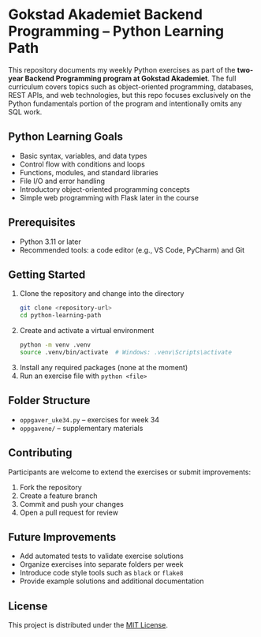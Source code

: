 # Gokstad Akademiet Backend Programming – Python Learning Path

This repository documents my weekly Python exercises as part of the **two-year Backend Programming program at Gokstad Akademiet**. The full curriculum covers topics such as object-oriented programming, databases, REST APIs, and web technologies, but this repo focuses exclusively on the Python fundamentals portion of the program and intentionally omits any SQL work.

## Python Learning Goals
- Basic syntax, variables, and data types
- Control flow with conditions and loops
- Functions, modules, and standard libraries
- File I/O and error handling
- Introductory object-oriented programming concepts
- Simple web programming with Flask later in the course

## Prerequisites
- Python 3.11 or later
- Recommended tools: a code editor (e.g., VS Code, PyCharm) and Git

## Getting Started
1. Clone the repository and change into the directory
   ```bash
   git clone <repository-url>
   cd python-learning-path
   ```
2. Create and activate a virtual environment
   ```bash
   python -m venv .venv
   source .venv/bin/activate  # Windows: .venv\Scripts\activate
   ```
3. Install any required packages (none at the moment)
4. Run an exercise file with `python <file>`

## Folder Structure
- `oppgaver_uke34.py` – exercises for week 34
- `oppgavene/` – supplementary materials

## Contributing
Participants are welcome to extend the exercises or submit improvements:
1. Fork the repository
2. Create a feature branch
3. Commit and push your changes
4. Open a pull request for review

## Future Improvements
- Add automated tests to validate exercise solutions
- Organize exercises into separate folders per week
- Introduce code style tools such as `black` or `flake8`
- Provide example solutions and additional documentation

## License
This project is distributed under the [MIT License](LICENSE).
